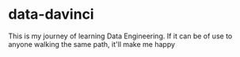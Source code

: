 # data-davinci
This is my journey of learning Data Engineering. If it can be of use to anyone walking the same path, it'll make me happy
